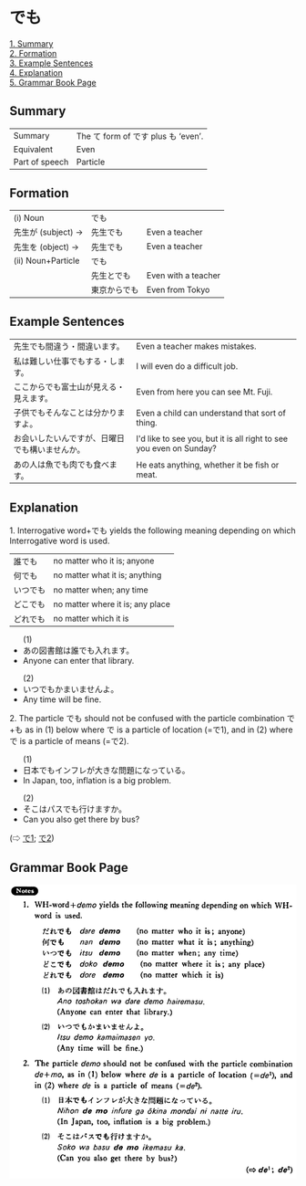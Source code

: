 # でも

[1. Summary](#summary)<br>
[2. Formation](#formation)<br>
[3. Example Sentences](#example-sentences)<br>
[4. Explanation](#explanation)<br>
[5. Grammar Book Page](#grammar-book-page)<br>


## Summary

<table><tr>   <td>Summary</td>   <td>The て form of です plus も ‘even’.</td></tr><tr>   <td>Equivalent</td>   <td>Even</td></tr><tr>   <td>Part of speech</td>   <td>Particle</td></tr></table>

## Formation

<table class="table"> <tbody><tr class="tr head"> <td class="td"><span class="numbers">(i)</span> <span> <span class="bold">Noun</span></span></td> <td class="td"><span class="concept">でも</span> </td> <td class="td"><span>&nbsp;</span></td> </tr> <tr class="tr"> <td class="td"><span>先生が</span><span> (subject) →</span></td> <td class="td"><span>先生<span class="concept">でも</span></span> </td> <td class="td"><span>Even a teacher</span></td> </tr> <tr class="tr"> <td class="td"><span>先生を</span><span> (object) →</span></td> <td class="td"><span>先生<span class="concept">でも</span></span> </td> <td class="td"><span>Even a teacher</span></td> </tr> <tr class="tr head"> <td class="td"><span class="numbers">(ii)</span> <span> <span class="bold">Noun+Particle</span></span></td> <td class="td"><span class="concept">でも</span> </td> <td class="td"><span>&nbsp;</span></td> </tr> <tr class="tr"> <td class="td"><span>&nbsp;</span></td> <td class="td"><span>先生<span class="concept">とでも</span></span> </td> <td class="td"><span>Even with a teacher</span></td> </tr> <tr class="tr"> <td class="td"><span>&nbsp;</span></td> <td class="td"><span>東京<span class="concept">からでも</span></span> </td> <td class="td"><span>Even from Tokyo</span></td> </tr></tbody></table>

## Example Sentences

<table><tr>   <td>先生でも間違う・間違います。</td>   <td>Even a teacher makes mistakes.</td></tr><tr>   <td>私は難しい仕事でもする・します。</td>   <td>I will even do a difficult job.</td></tr><tr>   <td>ここからでも富士山が見える・見えます。</td>   <td>Even from here you can see Mt. Fuji.</td></tr><tr>   <td>子供でもそんなことは分かりますよ。</td>   <td>Even a child can understand that sort of thing.</td></tr><tr>   <td>お会いしたいんですが、日曜日でも構いませんか。</td>   <td>I'd like to see you, but it is all right to see you even on Sunday?</td></tr><tr>   <td>あの人は魚でも肉でも食べます。</td>   <td>He eats anything, whether it be fish or meat.</td></tr></table>

## Explanation

<p>1. Interrogative word+<span class="cloze">でも</span> yields the following meaning depending on which Interrogative word is used.</p>  <table class="table"> <tbody> <tr class="tr"> <td class="td">誰<span class="cloze">でも</span></td> <td class="td">no matter who it is; anyone</td> </tr> <tr class="tr"> <td class="td">何<span class="cloze">でも</span></td> <td class="td">no matter what it is; anything</td> </tr> <tr class="tr"> <td class="td">いつ<span class="cloze">でも</span></td> <td class="td">no matter when; any time</td> </tr> <tr class="tr"> <td class="td">どこ<span class="cloze">でも</span></td> <td class="td">no matter where it is; any place</td> </tr> <tr class="tr"> <td class="td">どれ<span class="cloze">でも</span></td> <td class="td">no matter which it is</td> </tr> </tbody> </table>  <ul>(1) <li>あの図書館は誰<span class="cloze">でも</span>入れます。</li> <li>Anyone can enter that library.</li> </ul>  <ul>(2) <li>いつ<span class="cloze">でも</span>かまいませんよ。</li> <li>Any time will be fine.</li> </ul>  <p>2. The particle <span class="cloze">でも</span> should not be confused with the particle combination で+も as in (1) below where で is a particle of location (=で1), and in (2) where で is a particle of means (=で2).</p>  <ul>(1) <li>日本でもインフレが大きな問題になっている。</li> <li>In Japan, too, inflation is a big problem.</li> </ul>  <ul>(2) <li>そこはパスでも行けますか。</li> <li>Can you also get there by bus?</li> </ul>  <p>(⇨ <a href="#㊦ で (1)">で1</a>; <a href="#㊦ で (2)">で2</a>)</p>

## Grammar Book Page

![](../img/Basicでも.png)

